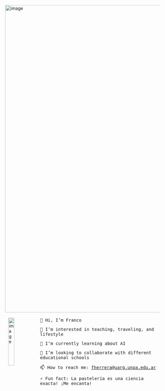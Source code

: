 <img width="1000" alt="image" src="https://github.com/fherreraprog/fherreraprog/assets/136825860/b3ae3a96-bd62-4ee6-bb0b-9a161e880978">


<br>
<br>
<img align="left" src="https://github.com/fherreraprog/fherreraprog/assets/136825860/43110652-078b-4742-92b2-bd71b3f97e6e" alt="image" width="20%" style="vertical-align: middle; margin-left: 10px;" />


<samp>
👋 Hi, I’m Franco

👀 I’m interested in teaching, traveling, and lifestyle

🌱 I’m currently learning about AI

💞️ I’m looking to collaborate with different educational schools

📫 How to reach me: fherrera@uarg.unpa.edu.ar

⚡ Fun fact: La pastelería es una ciencia exacta! ¡Me encanta! 
</samp>
 
<!---
fherreraprog/fherreraprog is a ✨ special ✨ repository because its `README.md` (this file) appears on your GitHub profile.
You can click the Preview link to take a look at your changes.
--->
